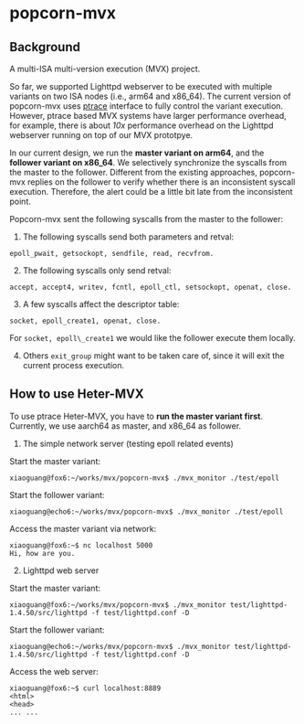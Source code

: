 # popcorn-mvx

## Background

A multi-ISA multi-version execution (MVX) project.

So far, we supported Lighttpd webserver to be executed with multiple variants on two ISA nodes (i.e., arm64 and x86\_64).
The current version of popcorn-mvx uses [ptrace](https://en.wikipedia.org/wiki/Ptrace) interface to fully control the variant execution. However, ptrace based MVX systems have larger performance overhead, for example, there is about *10x* performance overhead on the Lighttpd webserver running on top of our MVX prototpye.

In our current design, we run the **master variant on arm64**, and the **follower variant on x86\_64**. We selectively
synchronize the syscalls from the master to the follower. Different from the existing approaches, popcorn-mvx replies 
on the follower to verify whether there is an inconsistent syscall execution. Therefore, the alert could be a little
bit late from the inconsistent point.

Popcorn-mvx sent the following syscalls from the master to the follower:

1) The following syscalls send both parameters and retval:
```
epoll_pwait, getsockopt, sendfile, read, recvfrom.
```

2) The following syscalls only send retval:
```
accept, accept4, writev, fcntl, epoll_ctl, setsockopt, openat, close.
```

3) A few syscalls affect the descriptor table:
```
socket, epoll_create1, openat, close.
```
For `socket, epoll\_create1` we would like the follower execute them locally.

4) Others
`exit_group` might want to be taken care of, since it will exit the current process execution.

## How to use Heter-MVX

To use ptrace Heter-MVX, you have to **run the master variant first**. Currently, we use aarch64 as master, and x86_64 as follower.

1) The simple network server (testing epoll related events)

Start the master variant:
```
xiaoguang@fox6:~/works/mvx/popcorn-mvx$ ./mvx_monitor ./test/epoll
```

Start the follower variant:
```
xiaoguang@echo6:~/works/mvx/popcorn-mvx$ ./mvx_monitor ./test/epoll
```

Access the master variant via network:
```
xiaoguang@fox6:~$ nc localhost 5000
Hi, how are you.
```

2) Lighttpd web server

Start the master variant:
```
xiaoguang@fox6:~/works/mvx/popcorn-mvx$ ./mvx_monitor test/lighttpd-1.4.50/src/lighttpd -f test/lighttpd.conf -D
```

Start the follower variant:
```
xiaoguang@echo6:~/works/mvx/popcorn-mvx$ ./mvx_monitor test/lighttpd-1.4.50/src/lighttpd -f test/lighttpd.conf -D
```

Access the web server:
```
xiaoguang@fox6:~$ curl localhost:8889
<html>
<head>
... ...
```